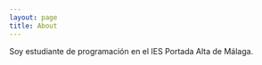 ```yaml
---
layout: page
title: About
---
```


Soy estudiante de programación en el IES Portada Alta de Málaga.
